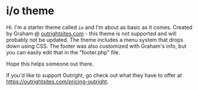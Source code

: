 
i/o theme
===
Hi. I'm a starter theme called `io` and I'm about as basic as it comes. Created by Graham @ <a href="https://outrightsites.com">outrightsites.com</a> - this theme is not supported and will probably not be updated. The theme includes a menu system that drops down using CSS. The footer was also customized with Graham's info, but you can easily edit that in the "footer.php" file. 

Hope this helps someone out there. 

If you'd like to support Outright, go check out what they have to offer at <a href="https://outrightsites.com/pricing-outright">https://outrightsites.com/pricing-outright</a>.
